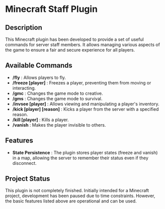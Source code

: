 # Minecraft Staff Plugin 

## Description
This Minecraft plugin has been developed to provide a set of useful commands for server staff members. It allows managing various aspects of the game to ensure a fair and secure experience for all players.

## Available Commands

- **/fly** : Allows players to fly.
- **/freeze [player]** : Freezes a player, preventing them from moving or interacting.
- **/gmc** : Changes the game mode to creative.
- **/gms** : Changes the game mode to survival.
- **/invsee [player]** : Allows viewing and manipulating a player's inventory.
- **/kick [player] [reason]** : Kicks a player from the server with a specified reason.
- **/kill [player]** : Kills a player.
- **/vanish** : Makes the player invisible to others.

## Features

- **State Persistence** : The plugin stores player states (freeze and vanish) in a map, allowing the server to remember their status even if they disconnect.

## Project Status

This plugin is not completely finished. Initially intended for a Minecraft project, development has been paused due to time constraints. However, the basic features listed above are operational and can be used.
